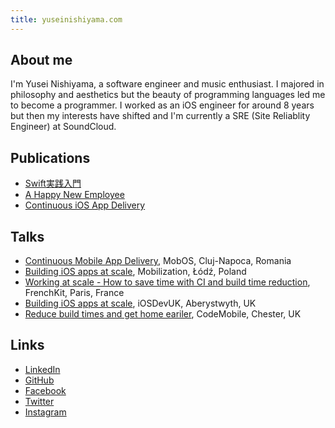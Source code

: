```yaml
---
title: yuseinishiyama.com
---
```


## About me

I'm Yusei Nishiyama, a software engineer and music enthusiast. I majored in philosophy and aesthetics but the beauty of programming languages led me to become a programmer. I worked as an iOS engineer for around 8 years but then my interests have shifted and I'm currently a SRE (Site Reliablity Engineer) at SoundCloud.

## Publications

- [Swift実践入門](https://www.amazon.co.jp/dp/4774187305)
- [A Happy New Employee](https://developers.soundcloud.com/blog/a-happy-new-employee)
- [Continuous iOS App Delivery](https://sourcediving.com/continuous-ios-app-delivery-1a158f1f3d33)

## Talks

- [Continuous Mobile App Delivery](https://speakerdeck.com/yuseinishiyama/continuous-mobile-app-delivery), MobOS, Cluj-Napoca, Romania
- [Building iOS apps at scale](https://academy.realm.io/posts/yusei-nishiyama-mobilization-2017-building-ios-apps-at-scale/), Mobilization, Łódź, Poland
- [Working at scale - How to save time with CI and build time reduction](https://www.youtube.com/watch?v=XLFQ40EqG64), FrenchKit, Paris, France
- [Building iOS apps at scale](https://speakerdeck.com/yuseinishiyama/building-ios-apps-at-scale), iOSDevUK, Aberystwyth, UK
- [Reduce build times and get home eariler](https://speakerdeck.com/yuseinishiyama/reduce-build-times-and-get-home-eariler), CodeMobile, Chester, UK

## Links

- [LinkedIn](https://www.linkedin.com/in/yusei-nishiyama-6b45299b/)
- [GitHub](https://github.com/yuseinishiyama/)
- [Facebook](https://www.facebook.com/yusei.nishiyama.7/)
- [Twitter](https://twitter.com/yuseinishiyama/)
- [Instagram](https://www.instagram.com/yuseinishiyama/)
